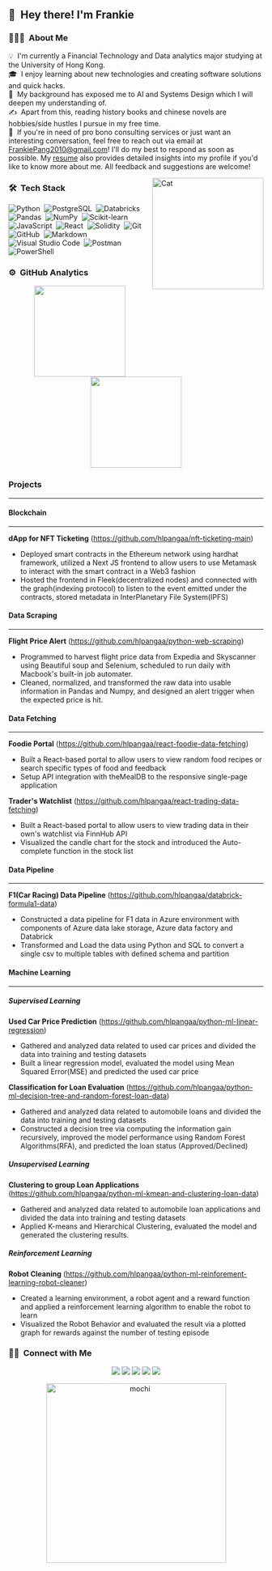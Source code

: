 ## 👋 &nbsp;Hey there! I'm Frankie

### 👨🏻‍💻 &nbsp;About Me

💡 &nbsp;I'm currently a Financial Technology and Data analytics major studying at the University of Hong Kong.\
🎓 &nbsp;I enjoy learning about new technologies and creating software solutions and quick hacks.\
🌱 &nbsp;My background has exposed me to AI and Systems Design which I will deepen my understanding of.\
✍️ &nbsp;Apart from this, reading history books and chinese novels are hobbies/side hustles I pursue in my free time.\
💬 &nbsp;If you're in need of pro bono consulting services or just want an interesting conversation, feel free to reach out via email at FrankiePang2010@gmail.com! I'll do my best to respond as soon as possible. My [resume](https://raw.githubusercontent.com/hlpangaa/hlpangaa/master/assets/frankie-resume-hackerresume.pdf) also provides detailed insights into my profile if you'd like to know more about me. All feedback and suggestions are welcome!

<img alt="Cat" width="220px" height="auto" src="https://raw.githubusercontent.com/hlpangaa/hlpangaa/master/assets/cat.gif" align="right" />

### 🛠 &nbsp;Tech Stack

![Python](https://img.shields.io/badge/-Python-05122A?style=flat&logo=python)&nbsp;
![PostgreSQL](https://img.shields.io/badge/-PostgreSQL-05122A?style=flat&logo=PostgreSQL)&nbsp;
![Databricks](https://img.shields.io/badge/-Databricks-05122A?style=flat&logo=databricks)&nbsp;
![Pandas](https://img.shields.io/badge/-Pandas-05122A?style=flat&logo=pandas)&nbsp;
![NumPy](https://img.shields.io/badge/-NumPy-05122A?style=flat&logo=NumPy)&nbsp;
![Scikit-learn](https://img.shields.io/badge/-scikitlearn-05122A?style=flat&logo=scikitlearn)\
![JavaScript](https://img.shields.io/badge/-JavaScript-05122A?style=flat&logo=javascript)&nbsp;
![React](https://img.shields.io/badge/-React-05122A?style=flat&logo=react)&nbsp;
![Solidity](https://img.shields.io/badge/-Solidity-05122A?style=flat&logo=Solidity)&nbsp;
![Git](https://img.shields.io/badge/-Git-05122A?style=flat&logo=git)&nbsp;
![GitHub](https://img.shields.io/badge/-GitHub-05122A?style=flat&logo=github)&nbsp;
![Markdown](https://img.shields.io/badge/-Markdown-05122A?style=flat&logo=markdown)\
![Visual Studio Code](https://img.shields.io/badge/-Visual%20Studio%20Code-05122A?style=flat&logo=visual-studio-code&logoColor=007ACC)&nbsp;
![Postman](https://img.shields.io/badge/-Postman-05122A?style=flat&logo=Postman)&nbsp;
![PowerShell](https://img.shields.io/badge/-PowerShell-05122A?style=flat&logo=PowerShell)&nbsp;

### ⚙️ &nbsp;GitHub Analytics

<p align="center">
<a href="https://github.com/hlpangaa">
  <img height="180em" src="https://github-readme-stats-eight-theta.vercel.app/api?username=hlpangaa&show_icons=true&theme=algolia&include_all_commits=true&count_private=true"/>
  <img height="180em" src="https://github-readme-stats-eight-theta.vercel.app/api/top-langs/?username=hlpangaa&layout=compact&langs_count=8&theme=algolia"/>
</a>
</p>

### Projects

---

#### Blockchain

---

**dApp for NFT Ticketing** (https://github.com/hlpangaa/nft-ticketing-main)

- Deployed smart contracts in the Ethereum network using hardhat framework, utilized a Next JS frontend to allow users to use Metamask to interact with the smart contract in a Web3 fashion
- Hosted the frontend in Fleek(decentralized nodes) and connected with the graph(indexing protocol) to listen to the event emitted under the contracts, stored metadata in InterPlanetary File System(IPFS)

#### Data Scraping

---

**Flight Price Alert** (https://github.com/hlpangaa/python-web-scraping)

- Programmed to harvest flight price data from Expedia and Skyscanner using Beautiful soup and Selenium, scheduled to run daily with Macbook's built-in job automater.
- Cleaned, normalized, and transformed the raw data into usable information in Pandas and Numpy, and designed an alert trigger when the expected price is hit.

#### Data Fetching

---

**Foodie Portal** (https://github.com/hlpangaa/react-foodie-data-fetching)

- Built a React-based portal to allow users to view random food recipes or search specific types of food and feedback
- Setup API integration with theMealDB to the responsive single-page application

**Trader's Watchlist** (https://github.com/hlpangaa/react-trading-data-fetching)

- Built a React-based portal to allow users to view trading data in their own's watchlist via FinnHub API
- Visualized the candle chart for the stock and introduced the Auto-complete function in the stock list

#### Data Pipeline

---

**F1(Car Racing) Data Pipeline** (https://github.com/hlpangaa/databrick-formula1-data)

- Constructed a data pipeline for F1 data in Azure environment with components of Azure data lake storage, Azure data factory and Databrick
- Transformed and Load the data using Python and SQL to convert a single csv to multiple tables with defined schema and partition

#### Machine Learning

---

##### Supervised Learning

**Used Car Price Prediction** (https://github.com/hlpangaa/python-ml-linear-regression)

- Gathered and analyzed data related to used car prices and divided the data into training and testing datasets
- Built a linear regression model, evaluated the model using Mean Squared Error(MSE) and predicted the used car price

**Classification for Loan Evaluation** (https://github.com/hlpangaa/python-ml-decision-tree-and-random-forest-loan-data)

- Gathered and analyzed data related to automobile loans and divided the data into training and testing datasets
- Constructed a decision tree via computing the information gain recursively, improved the model performance using Random Forest Algorithms(RFA), and predicted the loan status (Approved/Declined)

##### Unsupervised Learning

**Clustering to group Loan Applications** (https://github.com/hlpangaa/python-ml-kmean-and-clustering-loan-data)

- Gathered and analyzed data related to automobile loan applications and divided the data into training and testing datasets
- Applied K-means and Hierarchical Clustering, evaluated the model and generated the clustering results.

##### Reinforcement Learning

**Robot Cleaning** (https://github.com/hlpangaa/python-ml-reinforement-learning-robot-cleaner)

- Created a learning environment, a robot agent and a reward function and applied a reinforcement learning algorithm to enable the robot to learn
- Visualized the Robot Behavior and evaluated the result via a plotted graph for rewards against the number of testing episode

### 🤝🏻 &nbsp;Connect with Me

<p align="center">
<a href="https://www.linkedin.com/in/frankie-p-602283137/"><img src="https://img.shields.io/badge/-Linkedin-0077B5?style=flat&logo=Linkedin&logoColor=white"/></a>
<a href="mailto:frankiepang2010@gmail.com"><img src="https://img.shields.io/badge/-Gmail-D14836?style=flat&logo=Gmail&logoColor=white"/></a>
<a href="https://www.hackerrank.com/frankiepang2010"><img src="https://img.shields.io/badge/-Hackerrank-2EC866?style=flat&logo=HackerRank&logoColor=white"/></a>
<a href="https://www.kaggle.com/procrastinator1677"><img src="https://img.shields.io/badge/Kaggle-035a7d?style=flat&logo=kaggle&logoColor=whitee"/></a>
<a href="https://stackoverflow.com/users/18684930/hlpangaa"><img src="https://img.shields.io/badge/-Stackoverflow-FE7A16?style=flat&logo=stack-overflow&logoColor=white"/></a>
</p>

<div align="center">
<img alt="mochi" width="355px" height="auto" src="https://raw.githubusercontent.com/hlpangaa/github-profile/master/assets/mochi.png" align="center" />
</div>
